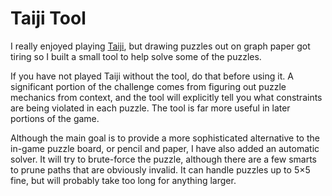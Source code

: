 # Taiji Tool

I really enjoyed playing [Taiji](https://taiji-game.com/), but drawing puzzles out on graph paper got tiring so I built a small tool to help solve some of the puzzles.

If you have not played Taiji without the tool, do that before using it. A significant portion of the challenge comes from figuring out puzzle mechanics from context, and the tool will explicitly tell you what constraints are being violated in each puzzle. The tool is far more useful in later portions of the game.

Although the main goal is to provide a more sophisticated alternative to the in-game puzzle board, or pencil and paper, I have also added an automatic solver. It will try to brute-force the puzzle, although there are a few smarts to prune paths that are obviously invalid. It can handle puzzles up to 5×5 fine, but will probably take too long for anything larger.

